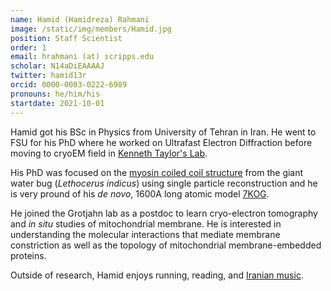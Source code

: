 ```yaml
---
name: Hamid (Hamidreza) Rahmani
image: /static/img/members/Hamid.jpg
position: Staff Scientist
order: 1
email: hrahmani (at) scripps.edu 
scholar: N14aDiEAAAAJ
twitter: hamid13r
orcid: 0000-0003-0222-6989
pronouns: he/him/his
startdate: 2021-10-01
---
```

Hamid got his BSc in Physics from University of Tehran in Iran. He went to FSU for his PhD where he worked on Ultrafast Electron Diffraction before moving to cryoEM field in [Kenneth Taylor's Lab](https://www.bio.fsu.edu/faculty.php?faculty-id=taylor).
  
His PhD was focused on the [myosin coiled coil structure](https://www.pnas.org/doi/abs/10.1073/pnas.2024151118) from the giant water bug (_Lethocerus indicus_) using single particle reconstruction and he is very pround of his _de novo_, 1600A long atomic model [7KOG](https://www.rcsb.org/structure/7KOG).
  
He joined the Grotjahn lab as a postdoc to learn cryo-electron tomography and _in situ_ studies of mitochondrial membrane. He is interested in understanding the molecular interactions that mediate membrane constriction as well as the topology of mitochondrial membrane-embedded proteins.
  
Outside of research, Hamid enjoys running, reading, and [Iranian music](https://www.youtube.com/watch?v=VDvCxNChmjo&ab_channel=Sanatal%C4%B1k).
